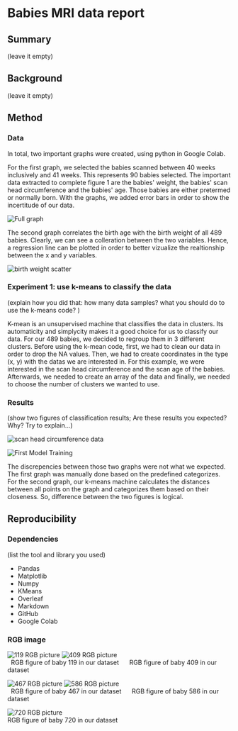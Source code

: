 # Babies MRI data report

## Summary
(leave it empty)

## Background
(leave it empty)

## Method

### Data 

In total, two important graphs were created, using python in Google Colab.

For the first graph, we selected the babies scanned between 40 weeks inclusively and 41 weeks. This represents 90 babies selected. The important data extracted to complete figure 1 are the babies' weight, the babies' scan head circumference and the babies' age. Those babies are either pretermed or normally born. With the graphs, we added error bars in order to show the incertitude of our data.

![Full graph](https://github.com/kyliexxu/dMRI_data_analysis/assets/135480679/985051a0-d3f0-4bc1-b907-69c31fd55295)

The second graph correlates the birth age with the birth weight of all 489 babies. Clearly, we can see a colleration between the two variables. Hence, a regression line can be plotted in order to better vizualize the realtionship between the x and y variables.

![birth weight scatter](https://github.com/kyliexxu/dMRI_data_analysis/assets/135480679/bf2739d4-372e-4ef9-9934-54bbab5404ce)


### Experiment 1: use k-means to classify the data
(explain how you did that: how many data samples? what you should do to use the k-means code? )

K-mean is an unsupervised machine that classifies the data in clusters. Its automaticity and simplycity makes it a good choice for us to classify our data. For our 489 babies, we decided to regroup them in 3 different clusters. Before using the k-mean code, first, we had to clean our data in order to drop the NA values. Then, we had to create coordinates in the type (x, y) with the datas we are interested in. For this example, we were interested in the scan head circumference and the scan age of the babies. Afterwards, we needed to create an array of the data and finally, we needed to choose the number of clusters we wanted to use.

### Results 
(show two figures of classification results; Are these results you expected? Why? Try to explain...)

![scan head circumference data](https://github.com/kyliexxu/dMRI_data_analysis/assets/135480679/0541f7a1-22c3-466d-ba5a-53752391876c)

![First Model Training](https://github.com/kyliexxu/dMRI_data_analysis/assets/135480679/1098fb95-3ad1-4b7a-b655-ff6d6b69a47a)

The discrepencies between those two graphs were not what we expected. The first graph was manually done based on the predefined categorizes. For the second graph, our k-means machine calculates the distances between all points on the graph and categorizes them based on their closeness. So, difference between the two figures is logical.

## Reproducibility

### Dependencies
(list the tool and library you used)
* Pandas
* Matplotlib
* Numpy
* KMeans
* Overleaf
* Markdown
* GitHub
* Google Colab

### RGB image
![119 RGB picture](https://github.com/kyliexxu/dMRI_data_analysis/assets/135480679/f2a84067-abb0-445b-b494-c7cdc03883ea)  ![409 RGB picture](https://github.com/kyliexxu/dMRI_data_analysis/assets/135480679/853cb6c6-dc72-4316-aa03-8254c1355cd2)       
&nbsp; RGB figure of baby 119 in our dataset &nbsp;&nbsp;&nbsp;&nbsp; RGB figure of baby 409 in our dataset

![467 RGB picture](https://github.com/kyliexxu/dMRI_data_analysis/assets/135480679/b45dc16e-794a-4a77-906d-8ff00bbc67a4)    ![586 RGB picture](https://github.com/kyliexxu/dMRI_data_analysis/assets/135480679/5b55f2a4-330d-4109-bd64-0b81d522942f)    
&nbsp; RGB figure of baby 467 in our dataset &nbsp;&nbsp;&nbsp;&nbsp; RGB figure of baby 586 in our dataset

![720 RGB picture](https://github.com/kyliexxu/dMRI_data_analysis/assets/135480679/a04d84e6-9617-4ac7-a21d-08177bf1558b)    
RGB figure of baby 720 in our dataset
